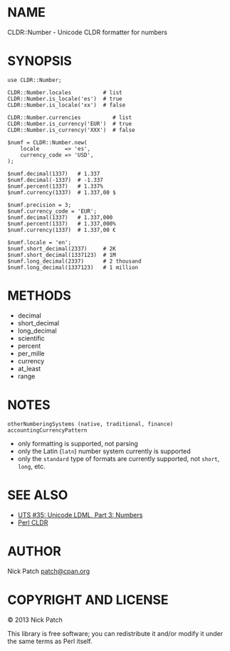 # NAME

CLDR::Number - Unicode CLDR formatter for numbers

# SYNOPSIS

    use CLDR::Number;

    CLDR::Number.locales          # list
    CLDR::Number.is_locale('es')  # true
    CLDR::Number.is_locale('xx')  # false

    CLDR::Number.currencies          # list
    CLDR::Number.is_currency('EUR')  # true
    CLDR::Number.is_currency('XXX')  # false

    $numf = CLDR::Number.new(
        locale        => 'es',
        currency_code => 'USD',
    );

    $numf.decimal(1337)   # 1.337
    $numf.decimal(-1337)  # -1.337
    $numf.percent(1337)   # 1.337%
    $numf.currency(1337)  # 1.337,00 $

    $numf.precision = 3;
    $numf.currency_code = 'EUR';
    $numf.decimal(1337)   # 1.337,000
    $numf.percent(1337)   # 1.337,000%
    $numf.currency(1337)  # 1.337,00 €

    $numf.locale = 'en';
    $numf.short_decimal(2337)     # 2K
    $numf.short_decimal(1337123)  # 1M
    $numf.long_decimal(2337)      # 2 thousand
    $numf.long_decimal(1337123)   # 1 million

# METHODS

- decimal
- short\_decimal
- long\_decimal
- scientific
- percent
- per\_mille
- currency
- at\_least
- range

# NOTES

    otherNumberingSystems (native, traditional, finance)
    accountingCurrencyPattern

- only formatting is supported, not parsing
- only the Latin (`latn`) number system currently is supported
- only the `standard` type of formats are currently supported, not `short`, `long`, etc.

# SEE ALSO

- [UTS \#35: Unicode LDML, Part 3: Numbers](http://www.unicode.org/reports/tr35/tr35-numbers.html)
- [Perl CLDR](http://perl-cldr.github.io/)

# AUTHOR

Nick Patch <patch@cpan.org>

# COPYRIGHT AND LICENSE

© 2013 Nick Patch

This library is free software; you can redistribute it and/or modify it under
the same terms as Perl itself.

